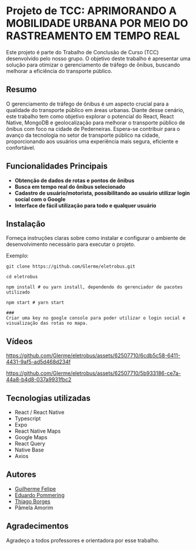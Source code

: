 # Projeto de TCC: APRIMORANDO A MOBILIDADE URBANA POR MEIO DO RASTREAMENTO EM TEMPO REAL

Este projeto é parte do Trabalho de Conclusão de Curso (TCC) desenvolvido pelo nosso grupo. O objetivo deste trabalho é apresentar uma solução para otimizar o gerenciamento de tráfego de ônibus, buscando melhorar a eficiência do transporte público.

## Resumo

O gerenciamento de tráfego de ônibus é um aspecto crucial para a qualidade do transporte público em áreas urbanas. Diante desse cenário, este trabalho tem como objetivo explorar o potencial do React, React Native, MongoDB e geolocalização para melhorar o transporte público de ônibus com foco na cidade de Pederneiras. Espera-se contribuir para o avanço da tecnologia no setor de transporte público na cidade, proporcionando aos usuários uma experiência mais segura, eficiente e confortável.

## Funcionalidades Principais

- **Obtenção de dados de rotas e pontos de ônibus**
- **Busca em tempo real do ônibus selecionado**
- **Cadastro de usuário/motorista, possibilitando ao usuário utilizar login social com o Google**
- **Interface de fácil utilização para todo e qualquer usuário**

## Instalação

Forneça instruções claras sobre como instalar e configurar o ambiente de desenvolvimento necessário para executar o projeto.

Exemplo:

```
git clone https://github.com/Glerme/eletrobus.git

cd eletrobus

npm install # ou yarn install, dependendo do gerenciador de pacotes utilizado

npm start # yarn start

###
Criar uma key no google console para poder utilizar o login social e visualização das rotas no mapa.

```

## Vídeos



https://github.com/Glerme/eletrobus/assets/62507710/6cdb5c58-6411-4431-9af5-ad5d468d234f

https://github.com/Glerme/eletrobus/assets/62507710/5b933186-ce7a-44a8-b4d8-037a9931fbc2



## Tecnologias utilizadas

- React / React Native
- Typescript
- Expo
- React Native Maps
- Google Maps
- React Query
- Native Base
- Axios

## Autores

- [Guilherme Felipe](https://www.linkedin.com/in/glerme/)
- [Eduardo Pommering](https://www.linkedin.com/in/eduardo-pommering/)
- [Thiago Borges](https://www.linkedin.com/in/thiago-borges-mansano-5b67811a2/)
- Pâmela Amorim

## Agradecimentos

Agradeço a todos professores e orientadora por esse trabalho.
